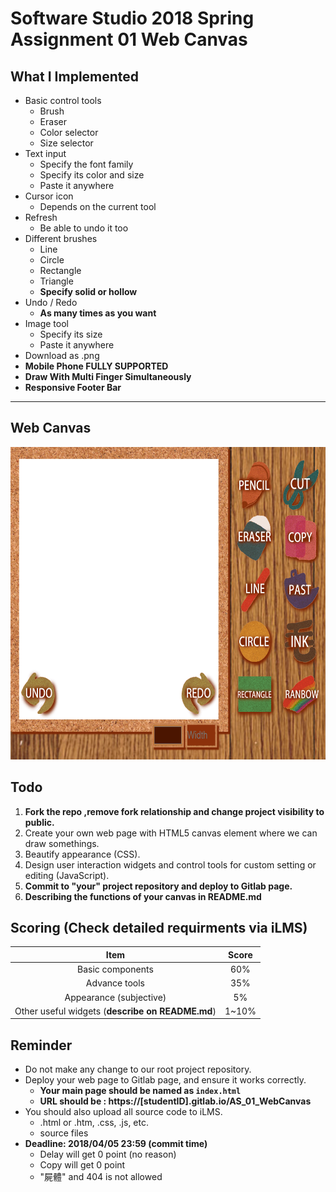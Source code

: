 # Software Studio 2018 Spring Assignment 01 Web Canvas

## What I Implemented
* Basic control tools
    * Brush
    * Eraser
    * Color selector
    * Size selector
* Text input
    * Specify the font family
    * Specify its color and size
    * Paste it anywhere
* Cursor icon
    * Depends on the current tool
* Refresh
    * Be able to undo it too
* Different brushes
    * Line
    * Circle
    * Rectangle
    * Triangle
    * **Specify solid or hollow**
* Undo / Redo
    * **As many times as you want**
* Image tool
    * Specify its size
    * Paste it anywhere
* Download as .png
* **Mobile Phone FULLY SUPPORTED**
* **Draw With Multi Finger Simultaneously**
* **Responsive Footer Bar**

---

## Web Canvas
<img src="images/example01.gif" width="700px" height="500px"></img>

## Todo
1. **Fork the repo ,remove fork relationship and change project visibility to public.**
2. Create your own web page with HTML5 canvas element where we can draw somethings.
3. Beautify appearance (CSS).
4. Design user interaction widgets and control tools for custom setting or editing (JavaScript).
5. **Commit to "your" project repository and deploy to Gitlab page.**
6. **Describing the functions of your canvas in README.md**

## Scoring (Check detailed requirments via iLMS)

|                       **Item**                   | **Score** |
|:--------------------------------------------:|:-----:|
|               Basic components               |  60%  |
|                 Advance tools                |  35%  |
|            Appearance (subjective)           |   5%  |
| Other useful widgets (**describe on README.md**) | 1~10% |

## Reminder
* Do not make any change to our root project repository.
* Deploy your web page to Gitlab page, and ensure it works correctly.
    * **Your main page should be named as ```index.html```**
    * **URL should be : https://[studentID].gitlab.io/AS_01_WebCanvas**
* You should also upload all source code to iLMS.
    * .html or .htm, .css, .js, etc.
    * source files
* **Deadline: 2018/04/05 23:59 (commit time)**
    * Delay will get 0 point (no reason)
    * Copy will get 0 point
    * "屍體" and 404 is not allowed


